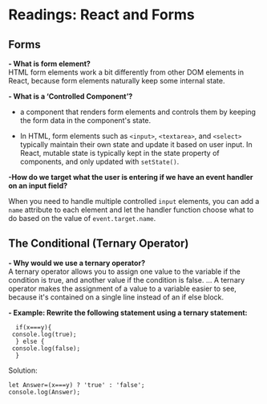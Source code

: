 # Readings: React and Forms

## Forms

**- What is form element?**  
HTML form elements work a bit differently from other DOM elements in React, because form elements naturally keep some internal state.



**- What is a ‘Controlled Component’?**  
- a component that renders form elements and controls them by keeping the form data in the component's state.

- In HTML, form elements such as `<input>`, `<textarea>`, and `<select>` typically maintain their own state and update it based on user input. In React, mutable state is typically kept in the state property of components, and only updated with `setState()`.

**-How do we target what the user is entering if we have an event handler on an input field?**

When you need to handle multiple controlled `input` elements, you can add a `name` attribute to each element and let the handler function choose what to do based on the value of `event.target.name`.


## The Conditional (Ternary Operator)

**- Why would we use a ternary operator?**  
A ternary operator allows you to assign one value to the variable if the condition is true, and another value if the condition is false. ... A ternary operator makes the assignment of a value to a variable easier to see, because it's contained on a single line instead of an if else block.


**- Example: Rewrite the following statement using a ternary statement:**

```
  if(x===y){
 console.log(true);
  } else {
 console.log(false);
  }
```


Solution:

```
let Answer=(x===y) ? 'true' : 'false';
console.log(Answer);
```





